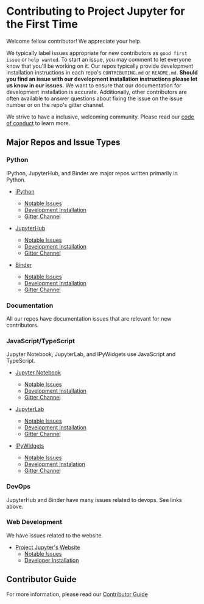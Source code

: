 # Contributing to Project Jupyter for the First Time

Welcome fellow contributor! We appreciate your help.

We typically label issues appropriate for new contributors as `good first issue` or `help wanted`.  To start an issue, you may comment to let everyone know that you'll be working on it.  Our repos typically provide development installation instructions in each repo's `CONTRIBUTING.md` or `README.md`.  **Should you find an issue with our development installation instructions please let us know in our issues.**  We want to ensure that our documentation for development installation is accurate.  Additionally, other contributors are often available to answer questions about fixing the issue on the issue number or on the repo's gitter channel.

We strive to have a inclusive, welcoming community.  Please read our [code of conduct](https://github.com/jupyter/governance/blob/master/conduct/code_of_conduct.md) to learn more.

## Major Repos and Issue Types

### Python

IPython, JupyterHub, and Binder are major repos written primarily in Python.

* [iPython](https://github.com/ipython/ipython)
  - [Notable Issues](https://github.com/ipython/ipython/issues?q=is%3Aissue+is%3Aopen+label%3A%22good+first+issue%22)
  - [Development Installation](https://github.com/ipython/ipython#development-and-instant-running)
  - [Gitter Channel](https://gitter.im/ipython/ipython)
  
* [JupyterHub](https://github.com/jupyterhub/jupyterhub)
  - [Notable Issues](https://github.com/jupyterhub/jupyterhub/issues?q=is%3Aissue+is%3Aopen+label%3A%22help+wanted%22)
  - [Development Installation](https://github.com/jupyterhub/jupyterhub#contributing)
  - [Gitter Channel](https://gitter.im/jupyterhub/jupyterhub)
  
* [Binder](https://github.com/jupyterhub/binderhub)
  - [Notable Issues](https://github.com/jupyterhub/binderhub/issues?q=is%3Aopen+is%3Aissue+label%3A%22help+wanted%22)
  - [Development Installation](https://github.com/jupyterhub/binderhub/blob/master/CONTRIBUTING.md)
  - [Gitter Channel](https://gitter.im/jupyterhub/binder)
  
### Documentation

All our repos have documentation issues that are relevant for new contributors.

### JavaScript/TypeScript

Jupyter Notebook, JupyterLab, and IPyWidgets use JavaScript and TypeScript.

* [Jupyter Notebook](https://github.com/jupyter/notebook)
  - [Notable Issues](https://github.com/jupyter/notebook/issues?q=is%3Aissue+is%3Aopen+label%3A%22tag%3ANew+Contributor%22)
  - [Development Installation](https://github.com/jupyter/notebook/blob/master/CONTRIBUTING.rst)
  - [Gitter Channel](https://gitter.im/jupyter/notebook)
  
* [JupyterLab](https://github.com/jupyterlab/jupyterlab)
  - [Notable Issues](https://github.com/jupyterlab/jupyterlab/issues?q=is%3Aopen+is%3Aissue+label%3A%22status%3AHelp+Wanted%22)
  - [Development Installation](https://github.com/jupyterlab/jupyterlab/blob/master/CONTRIBUTING.md)
  - [Gitter Channel](https://gitter.im/jupyterlab/jupyterlab)
  
* [IPyWidgets](https://github.com/jupyter-widgets/ipywidgets)
  - [Notable Issues](https://github.com/jupyter-widgets/ipywidgets/issues?q=is%3Aissue+is%3Aopen+label%3A%22good+first+issue%22)
  - [Development Instalation](https://ipywidgets.readthedocs.io/en/latest/dev_install.html)
  - [Gitter Channel](https://gitter.im/jupyter-widgets/Lobby)

### DevOps

JupyterHub and Binder have many issues related to devops.  See links above.

### Web Development

We have issues related to the website.

* [Project Jupyter's Website](https://github.com/jupyter/jupyter.github.io/)
  - [Notable Issues](https://github.com/jupyter/jupyter.github.io/issues?q=is%3Aissue+is%3Aopen+label%3Asprint-friendly)
  - [Developer Installation](https://github.com/jupyter/jupyter.github.io#quick-local-testing)


## Contributor Guide

For more information, please read our [Contributor Guide](https://jupyter.readthedocs.io/en/latest/contributor/content-contributor.html)


